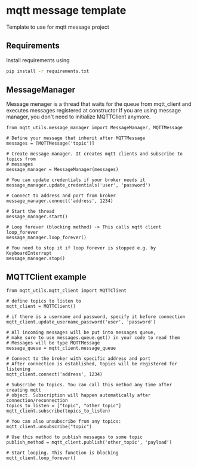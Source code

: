 # mqtt message template
Template to use for mqtt message project

## Requirements
Install requirements using
```bash
pip install -r requirements.txt
```

## MessageManager
Message menager is a thread that waits for the queue from mqtt_client and 
executes messages registered at constructor
If you are using message manager, you don't need to initialize MQTTClient 
anymore.

```python3
from mqtt_utils.message_manager import MessageManager, MQTTMessage

# Define your message that inherit after MQTTMessage
messages = [MQTTMessage('topic')]

# Create message manager. It creates mqtt clients and subscribe to topics from
# messages
message_manager = MessageManager(messages)

# You can update credentials if your broker needs it
message_manager.update_credentials('user', 'password')

# Connect to address and port from broker
message_manager.connect('address', 1234)

# Start the thread
message_manager.start()

# Loop forever (blocking method) -> This calls mqtt client loop_forever
message_manager.loop_forever()

# You need to stop it if loop forever is stopped e.g. by KeyboardInterrupt
message_manager.stop()
```

## MQTTClient example

```python3
from mqtt_utils.mqtt_client import MQTTClient

# define topics to listen to
mqtt_client = MQTTClient()

# if there is a username and password, specify it before connection
mqtt_client.update_username_password('user', 'password')

# All incoming messages will be put into messages queue, 
# make sure to use messages.queue.get() in your code to read them
# Messages will be type MQTTMessage
message_queue = mqtt_client.message_queue

# Connect to the broker with specific address and port
# After connection is established, topics will be registered for listening
mqtt_client.connect('address', 1234)

# Subscribe to topics. You can call this method any time after creating mqtt 
# object. Subscription will happen automatically after connection/reconnection
topics_to_listen = ["topic", "other_topic"]
mqtt_client.subscribe(topics_to_listen)

# You can also unsubscribe from any topics:
mqtt_client.unsubscribe("topic")

# Use this method to publish messages to some topic
publish_method = mqtt_client.publish('other_topic', 'payload')

# Start looping. This function is blocking
mqtt_client.loop_forever()
```
